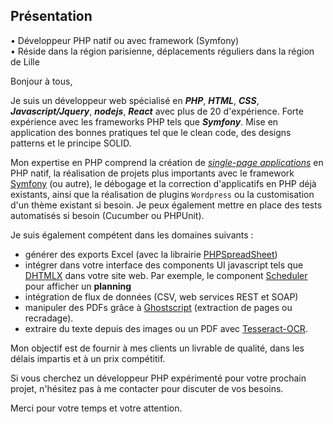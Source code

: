 ## Présentation
• Développeur PHP natif ou avec framework (Symfony)\
• Réside dans la région parisienne, déplacements réguliers dans la région de Lille

Bonjour à tous,

Je suis un développeur web spécialisé en *__PHP__*, *__HTML__*, *__CSS__*, *__Javascript/Jquery__*, *__nodejs__*, *__React__* avec plus de 20 d'expérience.  Forte expérience avec les frameworks PHP tels que *__Symfony__*. Mise en application des bonnes pratiques tel que le clean code, des designs patterns et le principe SOLID.

Mon expertise en PHP comprend la création de *[single-page applications](https://fr.wikipedia.org/wiki/Application_web_monopage)* en PHP natif, la réalisation de projets plus importants avec le framework [Symfony](https://symfony.com) (ou autre), le débogage et la correction d'applicatifs en PHP déjà existants, ainsi que la réalisation de plugins `Wordpress` ou la customisation d'un thème existant si besoin. Je peux également mettre en place des tests automatisés si besoin (Cucumber ou PHPUnit).

Je suis également compétent dans les domaines suivants :
- générer des exports Excel (avec la librairie [PHPSpreadSheet](https://phpspreadsheet.readthedocs.io/))
- intégrer dans votre interface des components UI javascript tels que [DHTMLX](https://dhtmlx.com/docs/products/) dans votre site web. Par exemple, le component [Scheduler](https://dhtmlx.com/docs/products/dhtmlxScheduler/) pour afficher un **planning**
- intégration de flux de données (CSV, web services REST et SOAP)
- manipuler des PDFs grâce à [Ghostscript](https://www.ghostscript.com/) (extraction de pages ou recradage). 
- extraire du texte depuis des images ou un PDF avec [Tesseract-OCR](https://github.com/tesseract-ocr/tesseract?tab=readme-ov-file#tesseract-ocr).

Mon objectif est de fournir à mes clients un livrable de qualité, dans les délais impartis et à un prix compétitif.

Si vous cherchez un développeur PHP expérimenté pour votre prochain projet, n'hésitez pas à me contacter pour discuter de vos besoins.

Merci pour votre temps et votre attention.
